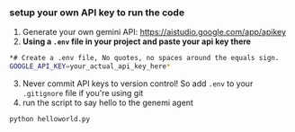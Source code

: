 
### setup your own API key to run the code

1. Generate your own gemini API: https://aistudio.google.com/app/apikey
2. **Using a `.env` file in your project and paste your api key there**

```bash
*# Create a .env file, No quotes, no spaces around the equals sign. 
GOOGLE_API_KEY=your_actual_api_key_here*
```
3. Never commit API keys to version control! So add `.env` to your `.gitignore` file if you're using git
4. run the script to say hello to the genemi agent
```bash
python helloworld.py
```